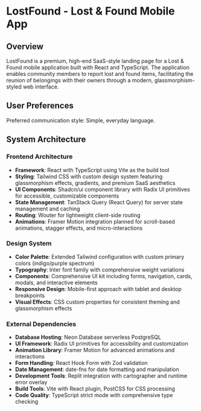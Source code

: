 # LostFound - Lost & Found Mobile App

## Overview

LostFound is a premium, high-end SaaS-style landing page for a Lost & Found mobile application built with React and TypeScript. The application enables community members to report lost and found items, facilitating the reunion of belongings with their owners through a modern, glassmorphism-styled web interface.

## User Preferences

Preferred communication style: Simple, everyday language.

## System Architecture

### Frontend Architecture
- **Framework**: React with TypeScript using Vite as the build tool
- **Styling**: Tailwind CSS with custom design system featuring glassmorphism effects, gradients, and premium SaaS aesthetics
- **UI Components**: Shadcn/ui component library with Radix UI primitives for accessible, customizable components
- **State Management**: TanStack Query (React Query) for server state management and caching
- **Routing**: Wouter for lightweight client-side routing
- **Animations**: Framer Motion integration planned for scroll-based animations, stagger effects, and micro-interactions




### Design System
- **Color Palette**: Extended Tailwind configuration with custom primary colors (indigo/purple spectrum)
- **Typography**: Inter font family with comprehensive weight variations
- **Components**: Comprehensive UI kit including forms, navigation, cards, modals, and interactive elements
- **Responsive Design**: Mobile-first approach with tablet and desktop breakpoints
- **Visual Effects**: CSS custom properties for consistent theming and glassmorphism effects

### External Dependencies

- **Database Hosting**: Neon Database serverless PostgreSQL
- **UI Framework**: Radix UI primitives for accessibility and customization
- **Animation Library**: Framer Motion for advanced animations and interactions
- **Form Handling**: React Hook Form with Zod validation
- **Date Management**: date-fns for date formatting and manipulation
- **Development Tools**: Replit integration with cartographer and runtime error overlay
- **Build Tools**: Vite with React plugin, PostCSS for CSS processing
- **Code Quality**: TypeScript strict mode with comprehensive type checking